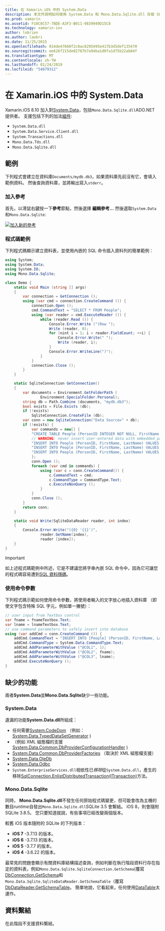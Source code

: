 ```yaml
---
title: 在 Xamarin.iOS 中的 System.Data
description: 本文件說明如何使用 System.Data 和 Mono.Data.Sqlite.dll 存取 SQLite Xamarin.iOS 應用程式中的資料。
ms.prod: xamarin
ms.assetid: F10C0C57-7BDE-A3F3-B011-9839949D15C8
ms.technology: xamarin-ios
author: lobrien
ms.author: laobri
ms.date: 11/25/2015
ms.openlocfilehash: 014de47660f2c0ac8295495e417b3d5def135470
ms.sourcegitcommit: ee626f215de02707b7a94ba1d0fa1d75b22ab84f
ms.translationtype: MT
ms.contentlocale: zh-TW
ms.lasthandoff: 01/24/2019
ms.locfileid: "54879312"
---
```

# <a name="systemdata-in-xamarinios"></a>在 Xamarin.iOS 中的 System.Data

Xamarin.iOS 8.10 加入對[System.Data](xref:System.Data)，包括`Mono.Data.Sqlite.dll`ADO.NET 提供者。 支援包括下列的加法[組件](~/cross-platform/internals/available-assemblies.md):

-  `System.Data.dll`
-  `System.Data.Service.Client.dll`
-  `System.Transactions.dll`
-  `Mono.Data.Tds.dll`
-  `Mono.Data.Sqlite.dll`

<a name="Example" />

## <a name="example"></a>範例

下列程式會建立在資料庫`Documents/mydb.db3`，如果資料庫先前沒有它，會填入範例資料。 然後查詢資料庫，並將輸出寫入`stderr`。

### <a name="add-references"></a>加入參考

首先，以滑鼠右鍵按一下**參考**節點，然後選擇 **編輯參考...** 然後選取`System.Data`和`Mono.Data.Sqlite`:

[![](system.data-images/edit-references-sml.png "加入新的參考")](system.data-images/edit-references.png#lightbox)

### <a name="sample-code"></a>程式碼範例

下列程式碼顯示建立資料表，並使用內嵌的 SQL 命令插入資料列的簡單範例：

```csharp
using System;
using System.Data;
using System.IO;
using Mono.Data.Sqlite;

class Demo {
    static void Main (string [] args)
    {
        var connection = GetConnection ();
        using (var cmd = connection.CreateCommand ()) {
            connection.Open ();
            cmd.CommandText = "SELECT * FROM People";
            using (var reader = cmd.ExecuteReader ()) {
                while (reader.Read ()) {
                    Console.Error.Write ("(Row ");
                    Write (reader, 0);
                    for (nint i = 1; i < reader.FieldCount; ++i) {
                        Console.Error.Write(" ");
                        Write (reader, i);
                    }
                    Console.Error.WriteLine(")");
                }
            }
            connection.Close ();
        }
    }

    static SqliteConnection GetConnection()
    {
        var documents = Environment.GetFolderPath (
                Environment.SpecialFolder.Personal);
        string db = Path.Combine (documents, "mydb.db3");
        bool exists = File.Exists (db);
        if (!exists)
            SqliteConnection.CreateFile (db);
        var conn = new SqliteConnection("Data Source=" + db);
        if (!exists) {
            var commands = new[] {
            "CREATE TABLE People (PersonID INTEGER NOT NULL, FirstName ntext, LastName ntext)",
            // WARNING: never insert user-entered data with embedded parameter values
            "INSERT INTO People (PersonID, FirstName, LastName) VALUES (1, 'First', 'Last')",
            "INSERT INTO People (PersonID, FirstName, LastName) VALUES (2, 'Dewey', 'Cheatem')",
            "INSERT INTO People (PersonID, FirstName, LastName) VALUES (3, 'And', 'How')",
            };
            conn.Open ();
            foreach (var cmd in commands) {
                using (var c = conn.CreateCommand()) {
                    c.CommandText = cmd;
                    c.CommandType = CommandType.Text;
                    c.ExecuteNonQuery ();
                }
            }
            conn.Close ();
        }
        return conn;
    }

    static void Write(SqliteDataReader reader, int index)
    {
        Console.Error.Write("({0} '{1}')",
                reader.GetName(index),
                reader [index]);
    }
}
```

> [!IMPORTANT]
> 如上述程式碼範例中所述，它是不建議您將字串內嵌 SQL 命令中，因為它可讓您的程式碼容易遭到[SQL 資料隱碼](http://en.wikipedia.org/wiki/SQL_injection)。


### <a name="using-command-parameters"></a>使用命令參數

下列程式碼示範如何使用命令參數，將使用者輸入的文字放心地插入資料庫 （即使文字包含特殊 SQL 字元，例如單一撇號）：

```csharp
// user input from Textbox control
var fname = fnameTextbox.Text;
var lname = lnameTextbox.Text;
// use command parameters to safely insert into database
using (var addCmd = conn.CreateCommand ()) {
    addCmd.CommandText = "INSERT INTO [People] (PersonID, FirstName, LastName) VALUES (@COL1, @COL2, @COL3)";
    addCmd.CommandType = System.Data.CommandType.Text;
    addCmd.AddParameterWithValue ("@COL1", 1);
    addCmd.AddParameterWithValue ("@COL2", fname);
    addCmd.AddParameterWithValue ("@COL3", lname);
    addCmd.ExecuteNonQuery ();
}
```

<a name="Missing_Functionality" />

## <a name="missing-functionality"></a>缺少的功能

兩者**System.Data**並**Mono.Data.Sqlite**缺少一些功能。

<a name="System.Data" />

### <a name="systemdata"></a>System.Data

遺漏的功能**System.Data.dll**所組成：

-  任何需要[System.CodeDom](xref:System.CodeDom) （例如： [System.Data.TypedDataSetGenerator](xref:System.Data.TypedDataSetGenerator) )
-  （例如 XML 組態檔的支援 [System.Data.Common.DbProviderConfigurationHandler](xref:System.Data.Common.DbProviderConfigurationHandler) )
-   [System.Data.Common.DbProviderFactories](xref:System.Data.Common.DbProviderFactories) （取決於 XML 組態檔支援）
-   [System.Data.OleDb](xref:System.Data.OleDb)
-   [System.Data.Odbc](xref:System.Data.Odbc)
-  `System.EnterpriseServices.dll`相依性已*移除*從`System.Data.dll`，產生的移除[SqlConnection.EnlistDistributedTransaction(ITransaction)](xref:System.Data.SqlClient.SqlConnection.EnlistDistributedTransaction*)方法。


<a name="Mono.Data.Sqlite" />

### <a name="monodatasqlite"></a>Mono.Data.Sqlite

同時， **Mono.Data.Sqlite.dll**不發生任何原始程式碼變更，但可能會改為主機的數目*runtime*自發出`Mono.Data.Sqlite.dll`SQLite 3.5 會繫結。 iOS 8，則會隨附 SQLite 3.8.5。 您只要知道就說，有些事項已經改變兩個版本。

較舊 iOS 版本隨附的 SQLite 的下列版本：

- **iOS 7** -3.7.13 的版本。
- **iOS 6** -3.7.13 的版本。
- **iOS 5** -3.7.7 的版本。
- **iOS 4** -3.6.22 的版本。

最常見的問題會顯示有關資料庫結構描述查詢，例如判斷在執行階段資料行存在指定的資料表，例如`Mono.Data.Sqlite.SqliteConnection.GetSchema`(覆寫[DbConnection.GetSchema](xref:System.Data.Common.DbConnection.GetSchema)和`Mono.Data.Sqlite.SqliteDataReader.GetSchemaTable`（覆寫[DbDataReader.GetSchemaTable](xref:System.Data.Common.DbDataReader.GetSchemaTable)。 簡單地說，它看起來，任何使用[DataTable](xref:System.Data.DataTable)太運作。

<a name="Data_Binding" />

## <a name="data-binding"></a>資料繫結

在此階段不支援資料繫結。

